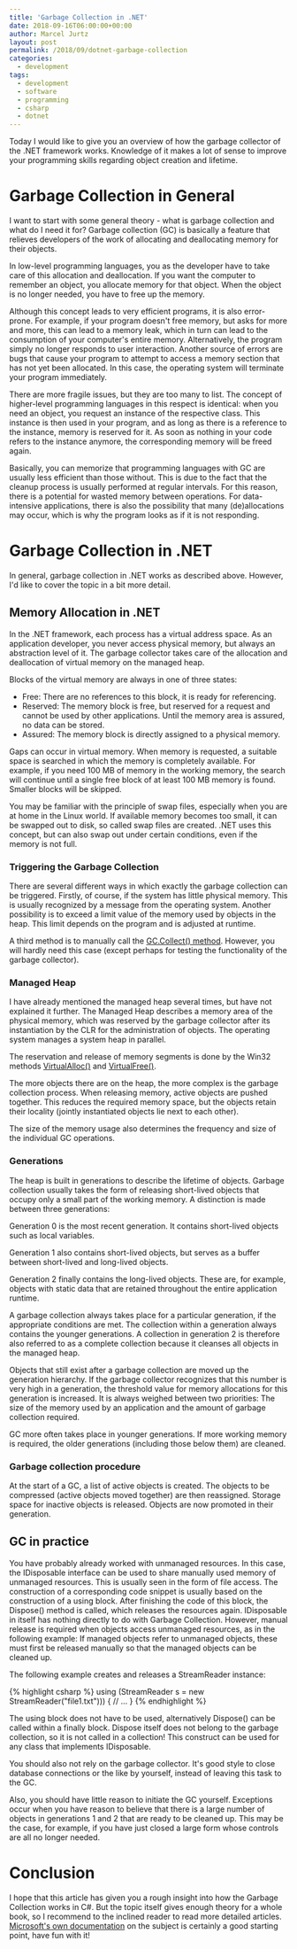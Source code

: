 ```yaml
---
title: 'Garbage Collection in .NET'
date: 2018-09-16T06:00:00+00:00
author: Marcel Jurtz
layout: post
permalink: /2018/09/dotnet-garbage-collection
categories:
  - development
tags:
  - development
  - software
  - programming
  - csharp
  - dotnet
---
```


Today I would like to give you an overview of how the garbage collector of the .NET framework works. Knowledge of it makes a lot of sense to improve your programming skills regarding object creation and lifetime.

# Garbage Collection in General

I want to start with some general theory - what is garbage collection and what do I need it for? Garbage collection (GC) is basically a feature that relieves developers of the work of allocating and deallocating memory for their objects. 

In low-level programming languages, you as the developer have to take care of this allocation and deallocation. If you want the computer to remember an object, you allocate memory for that object. When the object is no longer needed, you have to free up the memory. 

Although this concept leads to very efficient programs, it is also error-prone. For example, if your program doesn't free memory, but asks for more and more, this can lead to a memory leak, which in turn can lead to the consumption of your computer's entire memory. Alternatively, the program simply no longer responds to user interaction. Another source of errors are bugs that cause your program to attempt to access a memory section that has not yet been allocated. In this case, the operating system will terminate your program immediately. 

There are more fragile issues, but they are too many to list. The concept of higher-level programming languages in this respect is identical: when you need an object, you request an instance of the respective class. This instance is then used in your program, and as long as there is a reference to the instance, memory is reserved for it. As soon as nothing in your code refers to the instance anymore, the corresponding memory will be freed again.

Basically, you can memorize that programming languages with GC are usually less efficient than those without. This is due to the fact that the cleanup process is usually performed at regular intervals. For this reason, there is a potential for wasted memory between operations. For data-intensive applications, there is also the possibility that many (de)allocations may occur, which is why the program looks as if it is not responding.

# Garbage Collection in .NET

In general, garbage collection in .NET works as described above. However, I'd like to cover the topic in a bit more detail.

## Memory Allocation in .NET

In the .NET framework, each process has a virtual address space. As an application developer, you never access physical memory, but always an abstraction level of it. The garbage collector takes care of the allocation and deallocation of virtual memory on the managed heap. 

Blocks of the virtual memory are always in one of three states: 

* Free: There are no references to this block, it is ready for referencing. 
* Reserved: The memory block is free, but reserved for a request and cannot be used by other applications. Until the memory area is assured, no data can be stored. 
* Assured: The memory block is directly assigned to a physical memory. 

Gaps can occur in virtual memory. When memory is requested, a suitable space is searched in which the memory is completely available. For example, if you need 100 MB of memory in the working memory, the search will continue until a single free block of at least 100 MB memory is found. Smaller blocks will be skipped.

You may be familiar with the principle of swap files, especially when you are at home in the Linux world. If available memory becomes too small, it can be swapped out to disk, so called swap files are created. .NET uses this concept, but can also swap out under certain conditions, even if the memory is not full. 

### Triggering the Garbage Collection 

There are several different ways in which exactly the garbage collection can be triggered. Firstly, of course, if the system has little physical memory. This is usually recognized by a message from the operating system. Another possibility is to exceed a limit value of the memory used by objects in the heap. This limit depends on the program and is adjusted at runtime. 

A third method is to manually call the [GC.Collect() method](https://docs.microsoft.com/en-gb/dotnet/api/system.gc.collect?view=netframework-4.7.2). However, you will hardly need this case (except perhaps for testing the functionality of the garbage collector).

### Managed Heap

I have already mentioned the managed heap several times, but have not explained it further. The Managed Heap describes a memory area of the physical memory, which was reserved by the garbage collector after its instantiation by the CLR for the administration of objects. The operating system manages a system heap in parallel.

The reservation and release of memory segments is done by the Win32 methods [VirtualAlloc()](https://msdn.microsoft.com/library/aa366887.aspx) and [VirtualFree()](https://msdn.microsoft.com/library/aa366892.aspx).

The more objects there are on the heap, the more complex is the garbage collection process. When releasing memory, active objects are pushed together. This reduces the required memory space, but the objects retain their locality (jointly instantiated objects lie next to each other). 

The size of the memory usage also determines the frequency and size of the individual GC operations. 

### Generations 

The heap is built in generations to describe the lifetime of objects. Garbage collection usually takes the form of releasing short-lived objects that occupy only a small part of the working memory. A distinction is made between three generations: 

Generation 0 is the most recent generation. It contains short-lived objects such as local variables. 

Generation 1 also contains short-lived objects, but serves as a buffer between short-lived and long-lived objects. 

Generation 2 finally contains the long-lived objects. These are, for example, objects with static data that are retained throughout the entire application runtime. 

A garbage collection always takes place for a particular generation, if the appropriate conditions are met. The collection within a generation always contains the younger generations. A collection in generation 2 is therefore also referred to as a complete collection because it cleanses all objects in the managed heap. 

Objects that still exist after a garbage collection are moved up the generation hierarchy. If the garbage collector recognizes that this number is very high in a generation, the threshold value for memory allocations for this generation is increased. It is always weighed between two priorities: The size of the memory used by an application and the amount of garbage collection required. 

GC more often takes place in younger generations. If more working memory is required, the older generations (including those below them) are cleaned. 

### Garbage collection procedure 

At the start of a GC, a list of active objects is created. The objects to be compressed (active objects moved together) are then reassigned. Storage space for inactive objects is released. Objects are now promoted in their generation. 

## GC in practice 

You have probably already worked with unmanaged resources. In this case, the IDisposable interface can be used to share manually used memory of unmanaged resources. This is usually seen in the form of file access. The construction of a corresponding code snippet is usually based on the construction of a using block. After finishing the code of this block, the Dispose() method is called, which releases the resources again. IDisposable in itself has nothing directly to do with Garbage Collection. However, manual release is required when objects access unmanaged resources, as in the following example: If managed objects refer to unmanaged objects, these must first be released manually so that the managed objects can be cleaned up. 

The following example creates and releases a StreamReader instance: 

{% highlight csharp %} 
using (StreamReader s = new StreamReader("file1.txt"))) { 
    // … 
} 
{% endhighlight %}

The using block does not have to be used, alternatively Dispose() can be called within a finally block. Dispose itself does not belong to the garbage collection, so it is not called in a collection! This construct can be used for any class that implements IDisposable.

You should also not rely on the garbage collector. It's good style to close database connections or the like by yourself, instead of leaving this task to the GC.

Also, you should have little reason to initiate the GC yourself. Exceptions occur when you have reason to believe that there is a large number of objects in generations 1 and 2 that are ready to be cleaned up. This may be the case, for example, if you have just closed a large form whose controls are all no longer needed. 

# Conclusion 

I hope that this article has given you a rough insight into how the Garbage Collection works in C#. But the topic itself gives enough theory for a whole book, so I recommend to the inclined reader to read more detailed articles. [Microsoft's own documentation](https://docs.microsoft.com/en-gb/dotnet/standard/garbage-collection/fundamentals) on the subject is certainly a good starting point, have fun with it! 
